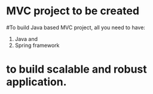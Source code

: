 # MVC project to be created

#To build Java based MVC project, all you need to have:
1. Java and 
2. Spring framework

# to build scalable and robust application.
